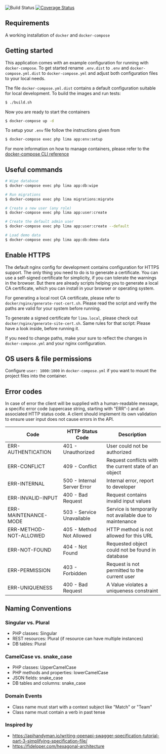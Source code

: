 ![Build Status](https://github.com/mariusklocke/liga-manager-api/actions/workflows/docker-build.yml/badge.svg)
[![Coverage Status](https://coveralls.io/repos/github/mariusklocke/liga-manager-api/badge.svg?branch=master)](https://coveralls.io/github/mariusklocke/liga-manager-api?branch=master)

## Requirements
A working installation of `docker` and `docker-compose`

## Getting started
This application comes with an example configuration for running with `docker-compose`. To get started rename `.env.dist` to `.env` and `docker-compose.yml.dist` to `docker-compose.yml` and adjust both configuration files to your local needs.

The file `docker-compose.yml.dist` contains a default configuration suitable for local development. To build the images and run tests:
```bash
$ ./build.sh
```

Now you are ready to start the containers
```bash
$ docker-compose up -d
```

To setup your `.env` file follow the instructions given from
```bash
$ docker-compose exec php lima app:env:setup
```

For more information on how to manage containers, please refer to the [docker-compose CLI reference](https://docs.docker.com/compose/reference/overview/#command-options-overview-and-help)

## Useful commands

```bash
# Wipe database
$ docker-compose exec php lima app:db:wipe

# Run migrations
$ docker-compose exec php lima migrations:migrate

# Create a new user (any role)
$ docker-compose exec php lima app:user:create

# Create the default admin user
$ docker-compose exec php lima app:user:create --default

# Load demo data
$ docker-compose exec php lima app:db:demo-data
```

## Enable HTTPS

The default nginx config for development contains configuration for HTTPS support.
The only thing you need to do is to generate a certificate. You can use a self-signed certificate for simplicity, if you
can tolerate the warnings in the browser.
But there are already scripts helping you to generate a local CA certificate, which you can install in your browser or
operating system.

For generating a local root CA certificate, please refer to `docker/nginx/generate-root-cert.sh`. Please read the script
and verify the paths are valid for your system before running.

To generate a signed certificate for `lima.local`, please check out `docker/nginx/generate-site-cert.sh`.
Same rules for that script: Please have a look inside, before running it.

If you need to change paths, make your sure to reflect the changes in `docker-compose.yml` and your nginx configuration.

## OS users & file permissions

Configure `user: 1000:1000` in `docker-compose.yml` if you want to mount the project files into the container.

## Error codes

In case of error the client will be supplied with a human-readable message, a specific error code (uppercase string,
starting with "ERR"-) and an associated HTTP status code. A client should implement its own validation to ensure user
input does not cause errors in the API.

| Code                   | HTTP Status Code            | Description                                             |
|------------------------|-----------------------------|---------------------------------------------------------|
| ERR-AUTHENTICATION     | 401 - Unauthorized          | User could not be authorized                            |
| ERR-CONFLICT           | 409 - Conflict              | Request conflicts with the current state of an object   |
| ERR-INTERNAL           | 500 - Internal Server Error | Internal error, report to developer                     |
| ERR-INVALID-INPUT      | 400 - Bad Request           | Request contains invalid input values                   |
| ERR-MAINTENANCE-MODE   | 503 - Service Unavailable   | Service is temporarily not available due to maintenance |
| ERR-METHOD-NOT-ALLOWED | 405 - Method Not Allowed    | HTTP method is not allowed for this URL                 |
| ERR-NOT-FOUND          | 404 - Not Found             | Requested object could not be found in database         |
| ERR-PERMISSION         | 403 - Forbidden             | Request is not permitted to the current user            |
| ERR-UNIQUENESS         | 400 - Bad Request           | A Value violates a uniqueness constraint                |

## Naming Conventions

### Singular vs. Plural

* PHP classes: Singular
* REST resources: Plural (if resource can have multiple instances)
* DB tables: Plural

### CamelCase vs. snake_case

* PHP classes: UpperCamelCase
* PHP methods and properties: lowerCamelCase
* JSON fields: snake_case
* DB tables and columns: snake_case

### Domain Events

* Class name must start with a context subject like "Match" or "Team"
* Class name must contain a verb in past tense

### Inspired by

* https://apihandyman.io/writing-openapi-swagger-specification-tutorial-part-3-simplifying-specification-file/
* https://fideloper.com/hexagonal-architecture
